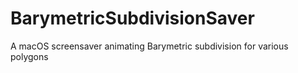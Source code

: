 # BarymetricSubdivisionSaver
A macOS screensaver animating Barymetric subdivision for various polygons
